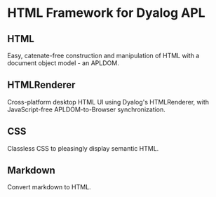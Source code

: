 # HTML Framework for Dyalog APL

## HTML

Easy, catenate-free construction and manipulation of HTML with a document object model - an APLDOM.

## HTMLRenderer

Cross-platform desktop HTML UI using Dyalog's HTMLRenderer,
with JavaScript-free APLDOM-to-Browser synchronization. 

## CSS

Classless CSS to pleasingly display semantic HTML.    

## Markdown

Convert markdown to HTML.
